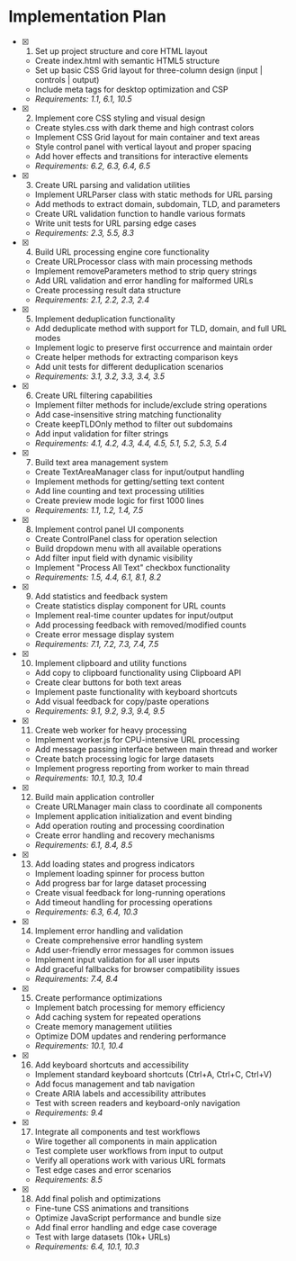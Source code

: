 # Implementation Plan

- [x] 1. Set up project structure and core HTML layout
  - Create index.html with semantic HTML5 structure
  - Set up basic CSS Grid layout for three-column design (input | controls | output)
  - Include meta tags for desktop optimization and CSP
  - _Requirements: 1.1, 6.1, 10.5_

- [x] 2. Implement core CSS styling and visual design
  - Create styles.css with dark theme and high contrast colors
  - Implement CSS Grid layout for main container and text areas
  - Style control panel with vertical layout and proper spacing
  - Add hover effects and transitions for interactive elements
  - _Requirements: 6.2, 6.3, 6.4, 6.5_

- [x] 3. Create URL parsing and validation utilities
  - Implement URLParser class with static methods for URL parsing
  - Add methods to extract domain, subdomain, TLD, and parameters
  - Create URL validation function to handle various formats
  - Write unit tests for URL parsing edge cases
  - _Requirements: 2.3, 5.5, 8.3_

- [x] 4. Build URL processing engine core functionality
  - Create URLProcessor class with main processing methods
  - Implement removeParameters method to strip query strings
  - Add URL validation and error handling for malformed URLs
  - Create processing result data structure
  - _Requirements: 2.1, 2.2, 2.3, 2.4_

- [x] 5. Implement deduplication functionality
  - Add deduplicate method with support for TLD, domain, and full URL modes
  - Implement logic to preserve first occurrence and maintain order
  - Create helper methods for extracting comparison keys
  - Add unit tests for different deduplication scenarios
  - _Requirements: 3.1, 3.2, 3.3, 3.4, 3.5_

- [x] 6. Create URL filtering capabilities
  - Implement filter methods for include/exclude string operations
  - Add case-insensitive string matching functionality
  - Create keepTLDOnly method to filter out subdomains
  - Add input validation for filter strings
  - _Requirements: 4.1, 4.2, 4.3, 4.4, 4.5, 5.1, 5.2, 5.3, 5.4_

- [x] 7. Build text area management system
  - Create TextAreaManager class for input/output handling
  - Implement methods for getting/setting text content
  - Add line counting and text processing utilities
  - Create preview mode logic for first 1000 lines
  - _Requirements: 1.1, 1.2, 1.4, 7.5_

- [x] 8. Implement control panel UI components
  - Create ControlPanel class for operation selection
  - Build dropdown menu with all available operations
  - Add filter input field with dynamic visibility
  - Implement "Process All Text" checkbox functionality
  - _Requirements: 1.5, 4.4, 6.1, 8.1, 8.2_

- [x] 9. Add statistics and feedback system
  - Create statistics display component for URL counts
  - Implement real-time counter updates for input/output
  - Add processing feedback with removed/modified counts
  - Create error message display system
  - _Requirements: 7.1, 7.2, 7.3, 7.4, 7.5_

- [x] 10. Implement clipboard and utility functions
  - Add copy to clipboard functionality using Clipboard API
  - Create clear buttons for both text areas
  - Implement paste functionality with keyboard shortcuts
  - Add visual feedback for copy/paste operations
  - _Requirements: 9.1, 9.2, 9.3, 9.4, 9.5_

- [x] 11. Create web worker for heavy processing
  - Implement worker.js for CPU-intensive URL processing
  - Add message passing interface between main thread and worker
  - Create batch processing logic for large datasets
  - Implement progress reporting from worker to main thread
  - _Requirements: 10.1, 10.3, 10.4_

- [x] 12. Build main application controller
  - Create URLManager main class to coordinate all components
  - Implement application initialization and event binding
  - Add operation routing and processing coordination
  - Create error handling and recovery mechanisms
  - _Requirements: 6.1, 8.4, 8.5_

- [x] 13. Add loading states and progress indicators
  - Implement loading spinner for process button
  - Add progress bar for large dataset processing
  - Create visual feedback for long-running operations
  - Add timeout handling for processing operations
  - _Requirements: 6.3, 6.4, 10.3_

- [x] 14. Implement error handling and validation
  - Create comprehensive error handling system
  - Add user-friendly error messages for common issues
  - Implement input validation for all user inputs
  - Add graceful fallbacks for browser compatibility issues
  - _Requirements: 7.4, 8.4_

- [x] 15. Create performance optimizations
  - Implement batch processing for memory efficiency
  - Add caching system for repeated operations
  - Create memory management utilities
  - Optimize DOM updates and rendering performance
  - _Requirements: 10.1, 10.4_

- [x] 16. Add keyboard shortcuts and accessibility
  - Implement standard keyboard shortcuts (Ctrl+A, Ctrl+C, Ctrl+V)
  - Add focus management and tab navigation
  - Create ARIA labels and accessibility attributes
  - Test with screen readers and keyboard-only navigation
  - _Requirements: 9.4_

- [x] 17. Integrate all components and test workflows
  - Wire together all components in main application
  - Test complete user workflows from input to output
  - Verify all operations work with various URL formats
  - Test edge cases and error scenarios
  - _Requirements: 8.5_

- [x] 18. Add final polish and optimizations
  - Fine-tune CSS animations and transitions
  - Optimize JavaScript performance and bundle size
  - Add final error handling and edge case coverage
  - Test with large datasets (10k+ URLs)
  - _Requirements: 6.4, 10.1, 10.3_